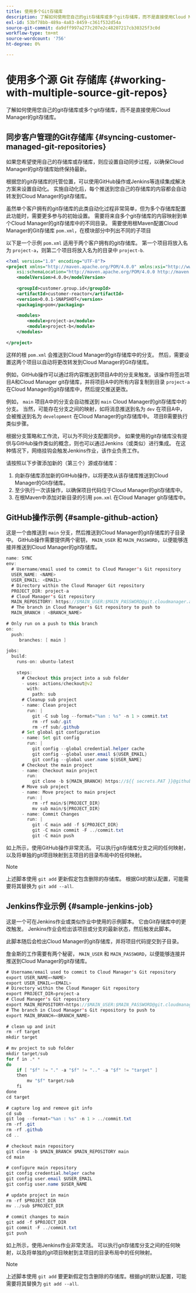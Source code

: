 ```yaml
---
title: 使用多个Git存储库
description: 了解如何使用您自己的git存储库或多个git存储库，而不是直接使用Cloud Manager的git存储库。
exl-id: 53bf78bb-489a-4a83-8459-c361f532d54a
source-git-commit: da9dff997a277c207e2c48207217cb30325f3c0d
workflow-type: tm+mt
source-wordcount: '756'
ht-degree: 0%

---
```


# 使用多个源 Git 存储库 {#working-with-multiple-source-git-repos}

了解如何使用您自己的git存储库或多个git存储库，而不是直接使用Cloud Manager的git存储库。

## 同步客户管理的Git存储库 {#syncing-customer-managed-git-repositories}

如果您希望使用自己的存储库或存储库，则应设置自动同步过程，以确保Cloud Manager的git存储库始终保持最新。

根据您的git存储库的托管位置，可以使用GitHub操作或Jenkins等连续集成解决方案来设置自动化。 实施自动化后，每个推送到您自己的存储库的内容都会自动转发到Cloud Manager的git存储库。

虽然单个客户拥有的git存储库的此类自动化过程非常简单，但为多个存储库配置此功能时，需要更多参与的初始设置。 需要将来自多个git存储库的内容映射到单个Cloud Manager的git存储库中的不同目录。 需要使用根Maven配置Cloud Manager的Git存储库 `pom.xml`，在模块部分中列出不同的子项目

以下是一个示例 `pom.xml` 适用于两个客户拥有的git存储库。 第一个项目将放入名为 `project-a`，则第二个项目将放入名为的目录中 `project-b`.

```xml
<?xml version="1.0" encoding="UTF-8"?>
<project xmlns="http://maven.apache.org/POM/4.0.0" xmlns:xsi="http://www.w3.org/2001/XMLSchema-instance"
    xsi:schemaLocation="http://maven.apache.org/POM/4.0.0 http://maven.apache.org/maven-v4_0_0.xsd">
    <modelVersion>4.0.0</modelVersion>
  
    <groupId>customer.group.id</groupId>
    <artifactId>customer-reactor</artifactId>
    <version>0.0.1-SNAPSHOT</version>
    <packaging>pom</packaging>
  
    <modules>
        <module>project-a</module>
        <module>project-b</module>
    </modules>
  
</project>
```

这样的根 `pom.xml` 会推送到Cloud Manager的git存储库中的分支。 然后，需要设置这两个项目以自动将更改转发到Cloud Manager的Git存储库。

例如，GitHub操作可以通过将内容推送到项目A中的分支来触发。该操作将签出项目A和Cloud Manager git存储库，并将项目A中的所有内容复制到目录 `project-a` 在Cloud Manager的git存储库中，然后提交推送更改。

例如， `main` 项目A中的分支会自动推送到 `main` Cloud Manager的git存储库中的分支。 当然，可能存在分支之间的映射，如将消息推送到名为 `dev` 在项目A中，会被推送到名为 `development` 在Cloud Manager的git存储库中。 项目B需要执行类似步骤。

根据分支策略和工作流，可以为不同分支配置同步。 如果使用的git存储库没有提供与GitHub操作类似的概念，则也可以通过Jenkins（或类似）进行集成。 在这种情况下，网络挂钩会触发Jenkins作业，该作业负责工作。

请按照以下步骤添加新的（第三个）源或存储库：

1. 向新存储库添加新的GitHub操作，以将更改从该存储库推送到Cloud Manager的Git存储库。
1. 至少执行一次该操作，以确保项目代码位于Cloud Manager的git存储库中。
1. 在根Maven中添加对新目录的引用 `pom.xml` 在Cloud Manager git存储库中。

## GitHub操作示例 {#sample-github-action}

这是一个由推送到 `main` 分支，然后推送到Cloud Manager的git存储库的子目录中。 GitHub操作需要提供两个密钥， `MAIN_USER` 和 `MAIN_PASSWORD`，以便能够连接并推送到Cloud Manager的git存储库。

```java
name: SYNC
env:
  # Username/email used to commit to Cloud Manager's Git repository
  USER_NAME: <NAME>
  USER_EMAIL: <EMAIL>
  # Directory within the Cloud Manager Git repository
  PROJECT_DIR: project-a
  # Cloud Manager's Git repository
  MAIN_REPOSITORY: https://$MAIN_USER:$MAIN_PASSWORD@git.cloudmanager.adobe.com/<PATH>
  # The branch in Cloud Manager's Git repository to push to
  MAIN_BRANCH : <BRANCH_NAME>
 
# Only run on a push to this branch
on:
  push:
     branches: [ main ]
 
jobs:
  build:
    runs-on: ubuntu-latest
 
    steps:
      # Checkout this project into a sub folder
      - uses: actions/checkout@v2
        with:
          path: sub
      # Cleanup sub project
      - name: Clean project
        run: |
          git -C sub log --format="%an : %s" -n 1 > commit.txt
          rm -rf sub/.git
          rm -rf sub/.github
      # Set global git configuration
      - name: Set git config
        run: |
          git config --global credential.helper cache
          git config --global user.email ${USER_EMAIL}
          git config --global user.name ${USER_NAME}
      # Checkout the main project
      - name: Checkout main project
        run:
          git clone -b ${MAIN_BRANCH} https://${{ secrets.PAT }}@github.com/${MAIN_REPOSITORY}.git main 
      # Move sub project
      - name: Move project to main project
        run: |
          rm -rf main/${PROJECT_DIR} 
          mv sub main/${PROJECT_DIR}
      - name: Commit Changes
        run: |
          git -C main add -f ${PROJECT_DIR}
          git -C main commit -F ../commit.txt
          git -C main push
```

如上所示，使用GitHub操作非常灵活。 可以执行git存储库分支之间的任何映射，以及将单独的git项目映射到主项目的目录布局中的任何映射。

>[!NOTE]
>
>上述脚本使用 `git add` 更新假定包含删除的存储库。 根据Git的默认配置，可能需要将其替换为 `git add --all`.

## Jenkins作业示例 {#sample-jenkins-job}

这是一个可在Jenkins作业或类似作业中使用的示例脚本。 它由Git存储库中的更改触发。 Jenkins作业会检出该项目或分支的最新状态，然后触发此脚本。

此脚本随后会检出Cloud Manager的git存储库，并将项目代码提交到子目录。

詹金斯的工作需要有两个秘密， `MAIN_USER` 和 `MAIN_PASSWORD`，以便能够连接并推送到Cloud Manager的git存储库。

```java
# Username/email used to commit to Cloud Manager's Git repository
export USER_NAME=<NAME>
export USER_EMAIL=<EMAIL>
# Directory within the Cloud Manager Git repository
export PROJECT_DIR=project-a
# Cloud Manager's Git repository
export MAIN_REPOSITORY=https://$MAIN_USER:$MAIN_PASSWORD@git.cloudmanager.adobe.com/<PATH>
# The branch in Cloud Manager's Git repository to push to
export MAIN_BRANCH=<BRANCH_NAME>
 
# clean up and init
rm -rf target
mkdir target
 
# mv project to sub folder
mkdir target/sub
for f in .* *
do
    if [ "$f" != "." -a "$f" != ".." -a "$f" != "target" ]
    then
        mv "$f" target/sub
    fi
done
cd target
 
# capture log and remove git info
cd sub
git log --format="%an : %s" -n 1 > ../commit.txt
rm -rf .git
rm -rf .github
cd ..
 
# checkout main repository
git clone -b $MAIN_BRANCH $MAIN_REPOSITORY main
cd main
 
# configure main repository
git config credential.helper cache
git config user.email $USER_EMAIL
git config user.name $USER_NAME
 
# update project in main
rm -rf $PROJECT_DIR
mv ../sub $PROJECT_DIR
 
# commit changes to main
git add -f $PROJECT_DIR
git commit -F ../commit.txt
git push
```

如上所示，使用Jenkins作业非常灵活。 可以执行git存储库分支之间的任何映射，以及将单独的git项目映射到主项目的目录布局中的任何映射。

>[!NOTE]
>
>上述脚本使用 `git add` 要更新假定包含删除的存储库。根据git的默认配置，可能需要将其替换为 `git add --all`.
